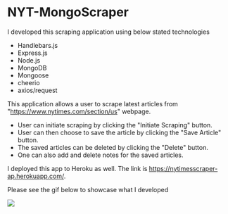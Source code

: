# NYT-MongoScraper

I developed this scraping application using below stated technologies  
- Handlebars.js
- Express.js
- Node.js
- MongoDB
- Mongoose
- cheerio
- axios/request

This application allows a user to scrape latest articles from "https://www.nytimes.com/section/us" webpage. </br>
- User can initiate scraping by clicking the "Initiate Scraping" button.</br>
- User can then choose to save the article by clicking the "Save Article" button.</br>
- The saved articles can be deleted by clicking the "Delete" button.</br>
- One can also add and delete notes for the saved articles.</br>

I deployed this app to Heroku as well. The link is https://nytimesscraper-ap.herokuapp.com/.

Please see the gif below to showcase what I developed</br>

![](gifs/nytimesscraper.gif)